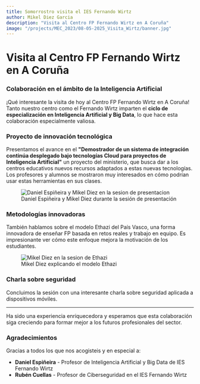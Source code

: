 ```yaml
---
title: Somorrostro visita el IES Fernando Wirtz
author: Mikel Diez Garcia
description: "Visita al Centro FP Fernando Wirtz en A Coruña"
image: "/projects/MEC_2023/08-05-2025_Visita_Wirtz/banner.jpg"
---
```


# Visita al Centro FP Fernando Wirtz en A Coruña

### Colaboración en el ámbito de la Inteligencia Artificial

¡Qué interesante la visita de hoy al Centro FP Fernando Wirtz en A Coruña! Tanto nuestro centro como el Fernando Wirtz imparten el **ciclo de especialización en Inteligencia Artificial y Big Data**, lo que hace esta colaboración especialmente valiosa.

### Proyecto de innovación tecnológica

Presentamos el avance en el **"Demostrador de un sistema de integración continúa desplegado bajo tecnologías Cloud para proyectos de Inteligencia Artificial"** un proyecto del ministerio, que busca dar a los centros educativos nuevos recursos adaptados a estas nuevas tecnologías. Los profesores y alumnos se mostraron muy interesados en cómo podrían usar estas herramientas en sus clases.

<figure class="image-with-caption">
  <img src="/projects/MEC_2023/08-05-2025_Visita_Wirtz/media/image1.jpg" alt="Daniel Espiñeira y Mikel Diez en la sesion de presentacion">
  <figcaption>Daniel Espiñeira y Mikel Diez durante la sesión de presentación</figcaption>
</figure>

### Metodologías innovadoras

También hablamos sobre el modelo Ethazi del País Vasco, una forma innovadora de enseñar FP basada en retos reales y trabajo en equipo. Es impresionante ver cómo este enfoque mejora la motivación de los estudiantes.

<figure class="image-with-caption">
  <img src="/projects/MEC_2023/08-05-2025_Visita_Wirtz/media/image2.jpg" alt="Mikel Diez en la sesion de Ethazi">
  <figcaption>Mikel Diez explicando el modelo Ethazi</figcaption>
</figure>

### Charla sobre seguridad

Concluimos la sesión con una interesante charla sobre seguridad aplicada a dispositivos móviles.


---

Ha sido una experiencia enriquecedora y esperamos que esta colaboración siga creciendo para formar mejor a los futuros profesionales del sector.

### Agradecimientos

Gracias a todos los que nos acogisteis y en especial a:

* **Daniel Espiñeira** - Profesor de Inteligencia Artificial y Big Data de IES Fernando Wirtz
* **Rubén Cuellas** - Profesor de Ciberseguridad en el IES Fernando Wirtz